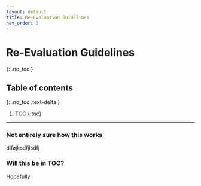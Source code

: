 ```yaml
---
layout: default
title: Re-Evaluation Guidelines
nav_order: 3
---
```


# Re-Evaluation Guidelines
{: .no_toc }

## Table of contents
{: .no_toc .text-delta }

1. TOC
{:toc}

---


### Not entirely sure how this works

dlføjksdfjlsdfj

### Will this be in TOC?

Hopefully

